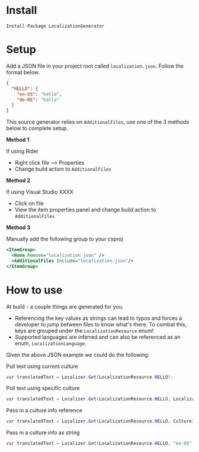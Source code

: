 ﻿# Install

```
Install-Package LocalizationGenerator
```

# Setup

Add a JSON file in your project root called `localization.json`. Follow the format below.
```json
{
  "HELLO": {
    "en-US": "hello",
    "de-DE": "hallo"
  }
}
```

This source generator relies on `AdditionalFiles`, use one of the 3 methods below to complete setup.

**Method 1**

If using Rider

- Right click file --> Properties
- Change build action to `AdditionalFiles`

**Method 2**

If using Visual Studio XXXX

- Click on file
- View the item properties panel and change build action to `AdditionalFiles`

**Method 3**

Manually add the following group to your csproj

```xml
<ItemGroup>
  <None Remove="localization.json" />
  <AdditionalFiles Include="localization.json"/>
</ItemGroup>
```

# How to use
At build - a couple things are generated for you.

- Referencing the key values as strings can lead to typos and forces a developer to jump between files to know what's there. To combat this, keys are grouped under
the `LocalizationResource` enum! 
- Supported languages are inferred and can also be referenced as an enum, `LocalizationLanguage`.

Given the above JSON example we could do the following:


Pull text using current culture
```csharp
var translatedText = Localizer.Get(LocalizationResource.HELLO);
```

Pull text using specific culture
```csharp
var translatedText = Localizer.Get(LocalizationResource.HELLO, LocalizationLanguage.de_DE);
```

Pass in a culture info reference
```csharp
var translatedText = Localizer.Get(LocalizationResource.HELLO, CultureInfo.CurrentCulture);
```

Pass in a culture info as string
```csharp
var translatedText = Localizer.Get(LocalizationResource.HELLO, "en-US");
```
